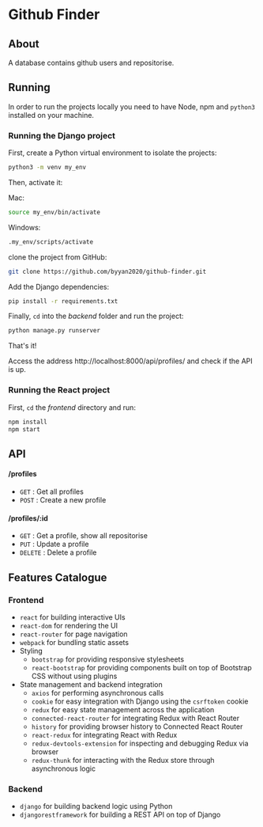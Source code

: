 # Github Finder

## About

A database contains github users and repositorise.

## Running

In order to run the projects locally you need to have Node, npm and `python3` installed on your machine.

### Running the Django project

First, create a Python virtual environment to isolate the projects:

```bash
python3 -m venv my_env
```

Then, activate it:

Mac:

```bash
source my_env/bin/activate
```

Windows:

```bash
.my_env/scripts/activate
```

clone the project from GitHub:

```bash
git clone https://github.com/byyan2020/github-finder.git
```

Add the Django dependencies:

```bash
pip install -r requirements.txt
```

Finally, `cd` into the _backend_ folder and run the project:

```bash
python manage.py runserver
```

That's it!

Access the address http://localhost:8000/api/profiles/ and check if the API is up.

### Running the React project

First, `cd` the _frontend_ directory and run:

```bash
npm install
npm start
```

## API

#### /profiles

- `GET` : Get all profiles
- `POST` : Create a new profile

#### /profiles/:id

- `GET` : Get a profile, show all repositorise
- `PUT` : Update a profile
- `DELETE` : Delete a profile

## Features Catalogue

### Frontend

- `react` for building interactive UIs
- `react-dom` for rendering the UI
- `react-router` for page navigation
- `webpack` for bundling static assets
- Styling
  - `bootstrap` for providing responsive stylesheets
  - `react-bootstrap` for providing components built on top of Bootstrap CSS without using plugins
- State management and backend integration
  - `axios` for performing asynchronous calls
  - `cookie` for easy integration with Django using the `csrftoken` cookie
  - `redux` for easy state management across the application
  - `connected-react-router` for integrating Redux with React Router
  - `history` for providing browser history to Connected React Router
  - `react-redux` for integrating React with Redux
  - `redux-devtools-extension` for inspecting and debugging Redux via browser
  - `redux-thunk` for interacting with the Redux store through asynchronous logic

### Backend

- `django` for building backend logic using Python
- `djangorestframework` for building a REST API on top of Django
